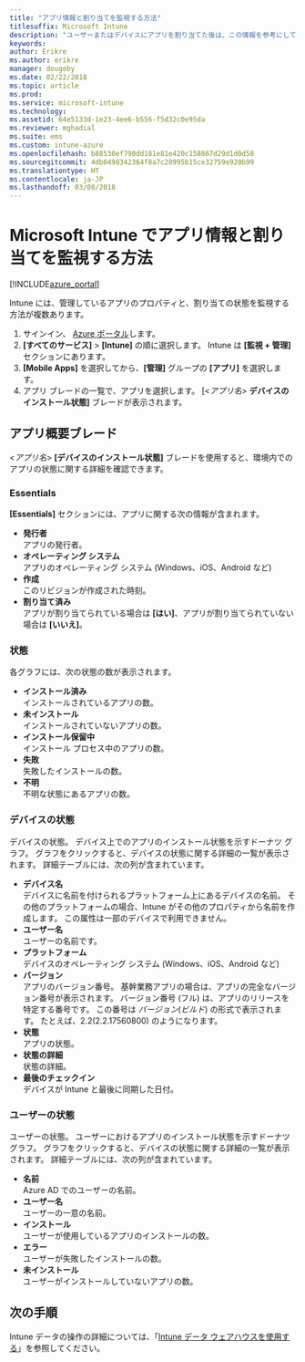 ```yaml
---
title: "アプリ情報と割り当てを監視する方法"
titlesuffix: Microsoft Intune
description: "ユーザーまたはデバイスにアプリを割り当てた後は、この情報を参考にして、その状態を監視できます。"
keywords: 
author: Erikre
ms.author: erikre
manager: dougeby
ms.date: 02/22/2018
ms.topic: article
ms.prod: 
ms.service: microsoft-intune
ms.technology: 
ms.assetid: 64e5133d-1e23-4ee6-b556-f5d32c0e95da
ms.reviewer: mghadial
ms.suite: ems
ms.custom: intune-azure
ms.openlocfilehash: b88530ef790dd181e81e420c158867d29d1d0d58
ms.sourcegitcommit: 4db0498342364f8a7c28995b15ce32759e920b99
ms.translationtype: HT
ms.contentlocale: ja-JP
ms.lasthandoff: 03/08/2018
---
```

# <a name="how-to-monitor-app-information-and-assignments-with-microsoft-intune"></a>Microsoft Intune でアプリ情報と割り当てを監視する方法

[!INCLUDE[azure_portal](./includes/azure_portal.md)]

Intune には、管理しているアプリのプロパティと、割り当ての状態を監視する方法が複数あります。

1. サインイン、 [Azure ポータル](https://portal.azure.com)します。
2. **[すべてのサービス]** > **[Intune]** の順に選択します。 Intune は **[監視 + 管理]** セクションにあります。
3. **[Mobile Apps]** を選択してから、**[管理]** グループの **[アプリ]** を選択します。
5. アプリ ブレードの一覧で、アプリを選択します。 [<*アプリ名*> **デバイスのインストール状態]** ブレードが表示されます。

## <a name="app-overview-blade"></a>アプリ概要ブレード

<*アプリ名*> **[デバイスのインストール状態]** ブレードを使用すると、環境内でのアプリの状態に関する詳細を確認できます。

### <a name="essentials"></a>Essentials

**[Essentials]** セクションには、アプリに関する次の情報が含まれます。

 - **発行者**  
アプリの発行者。
 - **オペレーティング システム**  
アプリのオペレーティング システム (Windows、iOS、Android など)
 - **作成**  
このリビジョンが作成された時刻。
 - **割り当て済み**  
アプリが割り当てられている場合は **[はい]**、アプリが割り当てられていない場合は **[いいえ]**。

### <a name="status"></a>状態
各グラフには、次の状態の数が表示されます。

 - **インストール済み**  
インストールされているアプリの数。
 - **未インストール**  
インストールされていないアプリの数。
 - **インストール保留中**  
インストール プロセス中のアプリの数。
 - **失敗**  
失敗したインストールの数。
 - **不明**  
不明な状態にあるアプリの数。

### <a name="device-status"></a>デバイスの状態

デバイスの状態。 デバイス上でのアプリのインストール状態を示すドーナツ グラフ。 グラフをクリックすると、デバイスの状態に関する詳細の一覧が表示されます。 詳細テーブルには、次の列が含まれています。

 - **デバイス名**  
デバイスに名前を付けられるプラットフォーム上にあるデバイスの名前。 その他のプラットフォームの場合、Intune がその他のプロパティから名前を作成します。 この属性は一部のデバイスで利用できません。
 - **ユーザー名**  
ユーザーの名前です。
 - **プラットフォーム**  
デバイスのオペレーティング システム (Windows、iOS、Android など)
 - **バージョン**  
アプリのバージョン番号。 基幹業務アプリの場合は、アプリの完全なバージョン番号が表示されます。 バージョン番号 (フル) は、アプリのリリースを特定する番号です。 この番号は _バージョン_(_ビルド_) の形式で表示されます。 たとえば、2.2(2.2.17560800) のようになります。
 - **状態**  
アプリの状態。
 - **状態の詳細**  
状態の詳細。
 - **最後のチェックイン**  
デバイスが Intune と最後に同期した日付。


### <a name="user-status"></a>ユーザーの状態

ユーザーの状態。 ユーザーにおけるアプリのインストール状態を示すドーナツ グラフ。 グラフをクリックすると、デバイスの状態に関する詳細の一覧が表示されます。 詳細テーブルには、次の列が含まれています。
 - **名前**  
Azure AD でのユーザーの名前。
 - **ユーザー名**  
ユーザーの一意の名前。
 - **インストール**  
ユーザーが使用しているアプリのインストールの数。
 - **エラー**  
ユーザーが失敗したインストールの数。
 - **未インストール**  
ユーザーがインストールしていないアプリの数。


## <a name="next-steps"></a>次の手順

Intune データの操作の詳細については、「[Intune データ ウェアハウスを使用する](reports-nav-create-intune-reports.md)」を参照してください。

